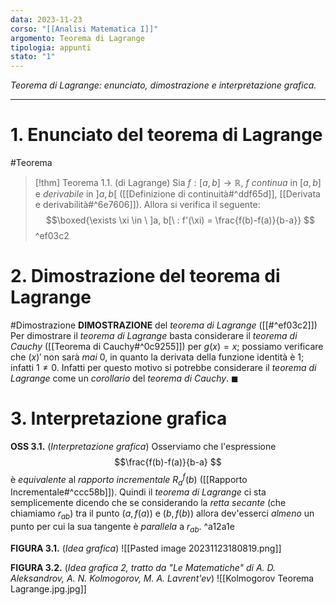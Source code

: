 ```yaml
---
data: 2023-11-23
corso: "[[Analisi Matematica I]]"
argomento: Teorema di Lagrange
tipologia: appunti
stato: "1"
---
```

*Teorema di Lagrange: enunciato, dimostrazione e interpretazione grafica.*
- - -
# 1. Enunciato del teorema di Lagrange
#Teorema 
> [!thm] Teorema 1.1. (di Lagrange)
> Sia $f: [a, b] \longrightarrow \mathbb{R}$, $f$ *continua* in $[a, b]$ e *derivabile* in $]a, b[$ ([[Definizione di continuità#^ddf65d]], [[Derivata e derivabilità#^6e7606]]).
> Allora si verifica il seguente:
> $$\boxed{\exists \xi \in \ ]a, b[\ : f'(\xi) = \frac{f(b)-f(a)}{b-a}} $$
^ef03c2
# 2. Dimostrazione del teorema di Lagrange
#Dimostrazione 
**DIMOSTRAZIONE** del *teorema di Lagrange* ([[#^ef03c2]])
Per dimostrare il *teorema di Lagrange* basta considerare il *teorema di Cauchy* ([[Teorema di Cauchy#^0c9255]]) per $g(x) = x$; possiamo verificare che $(x)'$ non sarà *mai* $0$, in quanto la derivata della funzione identità è $1$; infatti $1 \neq 0$. 
Infatti per questo motivo si potrebbe considerare il *teorema di Lagrange* come un *corollario* del *teorema di Cauchy*. $\blacksquare$
# 3. Interpretazione grafica
**OSS 3.1.** (*Interpretazione grafica*) Osserviamo che l'espressione
$$\frac{f(b)-f(a)}{b-a} $$
è *equivalente* al *rapporto incrementale* $R^{f}_{a}(b)$ ([[Rapporto Incrementale#^ccc58b]]).
Quindi il *teorema di Lagrange* ci sta semplicemente dicendo che se considerando la *retta secante* (che chiamiamo $r_{ab}$) tra il punto $(a, f(a))$ e $(b, f(b))$ allora dev'esserci *almeno* un punto per cui la sua tangente è *parallela* a $r_{ab}$. ^a12a1e

**FIGURA 3.1.** (*Idea grafica*)
![[Pasted image 20231123180819.png]]

**FIGURA 3.2.** (*Idea grafica 2, tratto da "Le Matematiche" di A. D. Aleksandrov, A. N. Kolmogorov, M. A. Lavrent'ev*)
![[Kolmogorov Teorema Lagrange.jpg.jpg]]